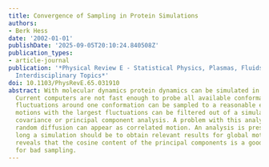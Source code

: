```yaml
---
title: Convergence of Sampling in Protein Simulations
authors:
- Berk Hess
date: '2002-01-01'
publishDate: '2025-09-05T20:10:24.840508Z'
publication_types:
- article-journal
publication: '*Physical Review E - Statistical Physics, Plasmas, Fluids, and Related
  Interdisciplinary Topics*'
doi: 10.1103/PhysRevE.65.031910
abstract: With molecular dynamics protein dynamics can be simulated in atomic detail.
  Current computers are not fast enough to probe all available conformations, but
  fluctuations around one conformation can be sampled to a reasonable extent. The
  motions with the largest fluctuations can be filtered out of a simulation using
  covariance or principal component analysis. A problem with this analysis is that
  random diffusion can appear as correlated motion. An analysis is presented of how
  long a simulation should be to obtain relevant results for global motions. The analysis
  reveals that the cosine content of the principal components is a good indicator
  for bad sampling.
---
```

